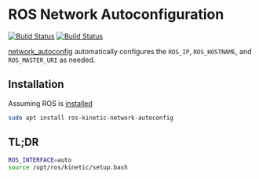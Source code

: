 # ROS Network Autoconfiguration
[![Build Status](https://www.travis-ci.org/LucidOne/network_autoconfig.svg?branch=master)](https://www.travis-ci.org/LucidOne/network_autoconfig)
[![Build Status](http://build.ros.org/buildStatus/icon?subject=Kinetic&job=Kbin_uX64__network_autoconfig__ubuntu_xenial_amd64__binary)](http://build.ros.org/view/Kbin_uX64/job/Kbin_uX64__network_autoconfig__ubuntu_xenial_amd64__binary/)

[network_autoconfig](https://github.com/lucidone/network_autoconfig) automatically configures the
`ROS_IP`, `ROS_HOSTNAME`, and `ROS_MASTER_URI` as needed.

## Installation
Assuming ROS is [installed](http://wiki.ros.org/kinetic/Installation/Ubuntu)
```bash
sudo apt install ros-kinetic-network-autoconfig
```

## TL;DR
```bash
ROS_INTERFACE=auto
source /opt/ros/kinetic/setup.bash
```
